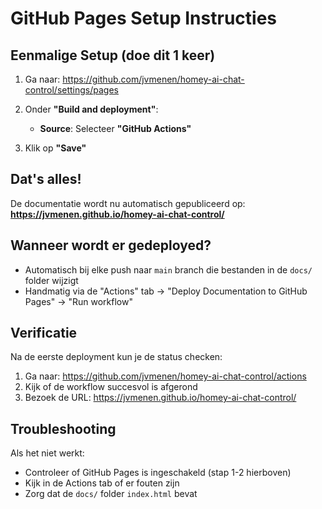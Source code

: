 # GitHub Pages Setup Instructies

## Eenmalige Setup (doe dit 1 keer)

1. Ga naar: https://github.com/jvmenen/homey-ai-chat-control/settings/pages

2. Onder **"Build and deployment"**:
   - **Source**: Selecteer **"GitHub Actions"**

3. Klik op **"Save"**

## Dat's alles!

De documentatie wordt nu automatisch gepubliceerd op:
**https://jvmenen.github.io/homey-ai-chat-control/**

## Wanneer wordt er gedeployed?

- Automatisch bij elke push naar `main` branch die bestanden in de `docs/` folder wijzigt
- Handmatig via de "Actions" tab → "Deploy Documentation to GitHub Pages" → "Run workflow"

## Verificatie

Na de eerste deployment kun je de status checken:
1. Ga naar: https://github.com/jvmenen/homey-ai-chat-control/actions
2. Kijk of de workflow succesvol is afgerond
3. Bezoek de URL: https://jvmenen.github.io/homey-ai-chat-control/

## Troubleshooting

Als het niet werkt:
- Controleer of GitHub Pages is ingeschakeld (stap 1-2 hierboven)
- Kijk in de Actions tab of er fouten zijn
- Zorg dat de `docs/` folder `index.html` bevat
